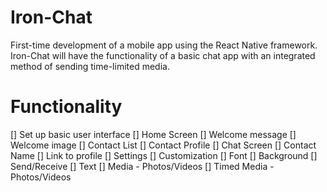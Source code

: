 # Iron-Chat
First-time development of a mobile app using the React Native framework. Iron-Chat will have the functionality of a basic chat app with an integrated method of sending time-limited media.

# Functionality 
[] Set up basic user interface
  [] Home Screen
    [] Welcome message
    [] Welcome image
  [] Contact List
    [] Contact Profile
  [] Chat Screen
    [] Contact Name
      [] Link to profile
  [] Settings
    [] Customization
      [] Font
      [] Background
[] Send/Receive
  [] Text
  [] Media - Photos/Videos
  [] Timed Media - Photos/Videos
